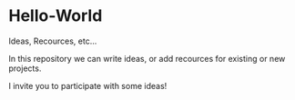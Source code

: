 # Hello-World
Ideas, Recources, etc...

In this repository we can write ideas, or add recources for existing or new projects.

I invite you to participate with some ideas!
